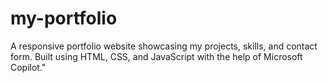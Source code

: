 # my-portfolio
A responsive portfolio website showcasing my projects, skills, and contact form. Built using HTML, CSS, and JavaScript with the help of Microsoft Copilot."
